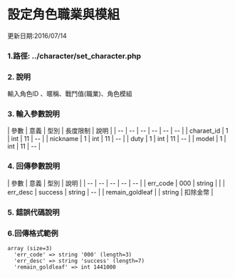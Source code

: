 # 設定角色職業與模組


更新日期:2016/07/14

### 1.路徑:  ../character/set_character.php 　　 　  　

### 2. 說明

輸入角色ID 、暱稱、戰鬥值(職業)、角色模組
### 3. 輸入參數說明

| 參數 | 意義 | 型別 | 長度限制 | 說明 |
| -- | -- | -- | -- | -- | -- |
| charaet_id | 1 | int | 11   |   --  |
| nickname | 1 | int | 11   |   --  |
| duty | 1 | int | 11   |   --  |
| model | 1 | int | 11   |   --  |

### 4. 回傳參數說明
| 參數 | 意義 | 型別 | 說明 |
| -- | -- | -- | -- | -- |
| err_code | 000 | string |  |
| err_desc | success | string | -- |
| remain_goldleaf |  | string | 扣除金幣 |
### 5. 錯誤代碼說明



### 6.回傳格式範例
```
array (size=3)
  'err_code' => string '000' (length=3)
  'err_desc' => string 'success' (length=7)
  'remain_goldleaf' => int 1441000

```
